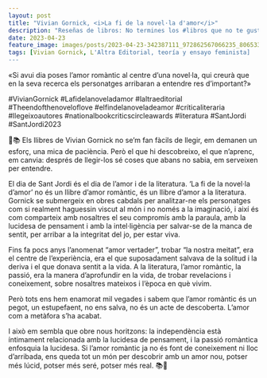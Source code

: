 ```yaml
---
layout: post
title: "Vivian Gornick, <i>La fi de la novel·la d'amor</i>"
description: "Reseñas de libros: No termines los #libros que no te gustan. I els #llibres que t'agraden llegeix-los tants cops com calgui."
date: 2023-04-23
feature_image: images/posts/2023-04-23-342387111_972862567066235_8065337641356780245_n_17975148257324623.heic
tags: [Vivian Gornick, L'Altra Editorial, teoría y ensayo feminista]
---
```


«Si avui dia poses l’amor romàntic al centre d’una novel·la, qui creurà que en la seva recerca els personatges arribaran a entendre res d’important?»
<!--more-->

#VivianGornick #Lafidelanoveladamor #laltraeditorial #Theendofthenoveloflove #elfindelanoveladeamor #críticaliteraria #llegeixoautores #nationalbookcriticscircleawards #literatura #SantJordi #SantJordi2023


🌹📚 Els llibres de Vivian Gornick no se’m fan fàcils de llegir, em demanen un esforç, una mica de paciència. Però el que hi descobreixo, el que n’aprenc, em canvia: després de llegir-los sé coses que abans no sabia, em serveixen per entendre.

El dia de Sant Jordi és el dia de l’amor i de la literatura. ‘La fi de la novel·la d’amor’ no és un llibre d’amor romàntic, és un llibre d’amor a la literatura. Gornick se submergeix en obres cabdals per analitzar-ne els personatges com si realment haguessin viscut al món i no només a la imaginació, i així és com comparteix amb nosaltres el seu compromís amb la paraula, amb la lucidesa de pensament i amb la intel·ligència per salvar-se de la manca de sentit, per arribar a la integritat del jo, per estar viva.

Fins fa pocs anys l’anomenat “amor vertader”, trobar “la nostra meitat”, era el centre de l’experiència, era el que suposadament salvava de la solitud i la deriva i el que donava sentit a la vida. A la literatura, l’amor romàntic, la passió, era la manera d’aprofundir en la vida, de trobar revelacions i coneixement, sobre nosaltres mateixos i l’època en què vivim. 

Però tots ens hem enamorat mil vegades i sabem que l’amor romàntic és un pegot, un estupefaent, no ens salva, no és un acte de descoberta. L’amor com a metàfora s’ha acabat.

I això em sembla que obre nous horitzons: la independència està íntimament relacionada amb la lucidesa de pensament, i la passió romàntica enfosquia la lucidesa. Si l’amor romàntic ja no és font de coneixement ni lloc d’arribada, ens queda tot un món per descobrir amb un amor nou, potser més lúcid, potser més seré, potser més real. 📚🌹
